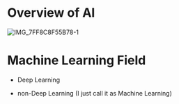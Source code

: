 # Overview of AI

![IMG_7FF8C8F55B78-1](https://github.com/JeongHwaSik/Machine-Learning/assets/99574746/94085784-e299-4cc1-a669-aacf83314123)


# Machine Learning Field
- Deep Learning

- non-Deep Learning (I just call it as Machine Learning)
